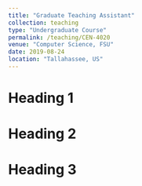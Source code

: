 ```yaml
---
title: "Graduate Teaching Assistant"
collection: teaching
type: "Undergraduate Course"
permalink: /teaching/CEN-4020
venue: "Computer Science, FSU"
date: 2019-08-24
location: "Tallahassee, US"
---
```


Heading 1
======

Heading 2
======

Heading 3
======
